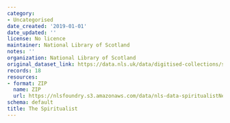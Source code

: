 ```yaml
---
category:
- Uncategorised
date_created: '2019-01-01'
date_updated: ''
license: No licence
maintainer: National Library of Scotland
notes: ''
organization: National Library of Scotland
original_dataset_link: https://data.nls.uk/data/digitised-collections/spiritualist-newspapers/
records: 18
resources:
- format: ZIP
  name: ZIP
  url: https://nlsfoundry.s3.amazonaws.com/data/nls-data-spiritualistNewspaper.zip
schema: default
title: The Spiritualist
---
```

